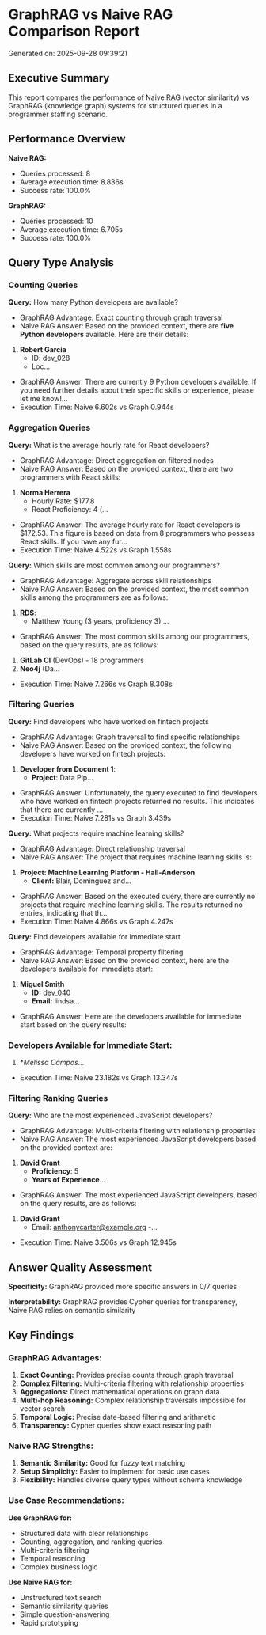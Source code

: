 # GraphRAG vs Naive RAG Comparison Report
Generated on: 2025-09-28 09:39:21

## Executive Summary

This report compares the performance of Naive RAG (vector similarity) vs GraphRAG (knowledge graph)
systems for structured queries in a programmer staffing scenario.

## Performance Overview

**Naive RAG:**
- Queries processed: 8
- Average execution time: 8.836s
- Success rate: 100.0%

**GraphRAG:**
- Queries processed: 10
- Average execution time: 6.705s
- Success rate: 100.0%

## Query Type Analysis

### Counting Queries

**Query:** How many Python developers are available?
- GraphRAG Advantage: Exact counting through graph traversal
- Naive RAG Answer: Based on the provided context, there are **five Python developers** available. Here are their details:

1. **Robert Garcia**
   - ID: dev_028
   - Loc...
- GraphRAG Answer: There are currently 9 Python developers available. If you need further details about their specific skills or experience, please let me know!...
- Execution Time: Naive 6.602s vs Graph 0.944s

### Aggregation Queries

**Query:** What is the average hourly rate for React developers?
- GraphRAG Advantage: Direct aggregation on filtered nodes
- Naive RAG Answer: Based on the provided context, there are two programmers with React skills:

1. **Norma Herrera**
   - Hourly Rate: $177.8
   - React Proficiency: 4 (...
- GraphRAG Answer: The average hourly rate for React developers is $172.53. This figure is based on data from 8 programmers who possess React skills. If you have any fur...
- Execution Time: Naive 4.522s vs Graph 1.558s

**Query:** Which skills are most common among our programmers?
- GraphRAG Advantage: Aggregate across skill relationships
- Naive RAG Answer: Based on the provided context, the most common skills among the programmers are as follows:

1. **RDS**: 
   - Matthew Young (3 years, proficiency 3)
...
- GraphRAG Answer: The most common skills among our programmers, based on the query results, are as follows:

1. **GitLab CI** (DevOps) - 18 programmers
2. **Neo4j** (Da...
- Execution Time: Naive 7.266s vs Graph 8.308s

### Filtering Queries

**Query:** Find developers who have worked on fintech projects
- GraphRAG Advantage: Graph traversal to find specific relationships
- Naive RAG Answer: Based on the provided context, the following developers have worked on fintech projects:

1. **Developer from Document 1**:
   - **Project**: Data Pip...
- GraphRAG Answer: Unfortunately, the query executed to find developers who have worked on fintech projects returned no results. This indicates that there are currently ...
- Execution Time: Naive 7.281s vs Graph 3.439s

**Query:** What projects require machine learning skills?
- GraphRAG Advantage: Direct relationship traversal
- Naive RAG Answer: The project that requires machine learning skills is:

1. **Project: Machine Learning Platform - Hall-Anderson**
   - **Client:** Blair, Dominguez and...
- GraphRAG Answer: Based on the executed query, there are currently no projects that require machine learning skills. The results returned no entries, indicating that th...
- Execution Time: Naive 4.866s vs Graph 4.247s

**Query:** Find developers available for immediate start
- GraphRAG Advantage: Temporal property filtering
- Naive RAG Answer: Based on the provided context, here are the developers available for immediate start:

1. **Miguel Smith**
   - **ID:** dev_040
   - **Email:** lindsa...
- GraphRAG Answer: Here are the developers available for immediate start based on the query results:

### Developers Available for Immediate Start:

1. **Melissa Campos*...
- Execution Time: Naive 23.182s vs Graph 13.347s

### Filtering Ranking Queries

**Query:** Who are the most experienced JavaScript developers?
- GraphRAG Advantage: Multi-criteria filtering with relationship properties
- Naive RAG Answer: The most experienced JavaScript developers based on the provided context are:

1. **David Grant**
   - **Proficiency**: 5
   - **Years of Experience**...
- GraphRAG Answer: The most experienced JavaScript developers, based on the query results, are as follows:

1. **David Grant**
   - Email: anthonycarter@example.org
   -...
- Execution Time: Naive 3.506s vs Graph 12.945s

## Answer Quality Assessment

**Specificity:** GraphRAG provided more specific answers in 0/7 queries

**Interpretability:** GraphRAG provides Cypher queries for transparency, Naive RAG relies on semantic similarity

## Key Findings

### GraphRAG Advantages:
1. **Exact Counting:** Provides precise counts through graph traversal
2. **Complex Filtering:** Multi-criteria filtering with relationship properties
3. **Aggregations:** Direct mathematical operations on graph data
4. **Multi-hop Reasoning:** Complex relationship traversals impossible for vector search
5. **Temporal Logic:** Precise date-based filtering and arithmetic
6. **Transparency:** Cypher queries show exact reasoning path

### Naive RAG Strengths:
1. **Semantic Similarity:** Good for fuzzy text matching
2. **Setup Simplicity:** Easier to implement for basic use cases
3. **Flexibility:** Handles diverse query types without schema knowledge

### Use Case Recommendations:

**Use GraphRAG for:**
- Structured data with clear relationships
- Counting, aggregation, and ranking queries
- Multi-criteria filtering
- Temporal reasoning
- Complex business logic

**Use Naive RAG for:**
- Unstructured text search
- Semantic similarity queries
- Simple question-answering
- Rapid prototyping
